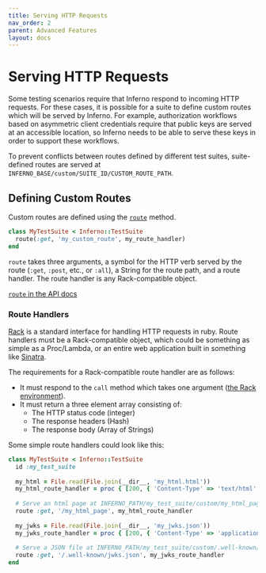 ```yaml
---
title: Serving HTTP Requests
nav_order: 2
parent: Advanced Features
layout: docs
---
```

# Serving HTTP Requests
Some testing scenarios require that Inferno respond to incoming HTTP requests.
For these cases, it is possible for a suite to define custom routes which will
be served by Inferno. For example, authorization workflows based on asymmetric
client credentials require that public keys are served at an accessible
location, so Inferno needs to be able to serve these keys in order to support
these workflows.
  
To prevent conflicts between routes defined by different test suites,
suite-defined routes are served at
`INFERNO_BASE/custom/SUITE_ID/CUSTOM_ROUTE_PATH`.

## Defining Custom Routes
Custom routes are defined using the
[`route`](/inferno-core/docs/Inferno/DSL/Runnable.html#route-instance_method)
method.

```ruby
class MyTestSuite < Inferno::TestSuite
  route(:get, 'my_custom_route', my_route_handler)
end
```

`route` takes three arguments, a symbol for the HTTP verb served by the route
(`:get`, `:post`, etc., or `:all`), a String for the route path, and a route
handler. The route handler is any Rack-compatible object.

[`route` in the API
docs](/inferno-core/docs/Inferno/DSL/Runnable.html#route-instance_method)

### Route Handlers
[Rack](https://github.com/rack/rack) is a standard interface for handling HTTP
requests in ruby. Route handlers must be a Rack-compatible object, which could
be something as simple as a Proc/Lambda, or an entire web application built in
something like [Sinatra](https://sinatrarb.com/).

The requirements for a Rack-compatible route handler are as follows:

* It must respond to the `call` method which takes one argument ([the Rack
  environment](https://github.com/rack/rack/blob/main/SPEC.rdoc#the-environment-)).
* It must return a three element array consisting of:
  * The HTTP status code (integer)
  * The response headers (Hash)
  * The response body (Array of Strings)

Some simple route handlers could look like this:
```ruby
class MyTestSuite < Inferno::TestSuite
  id :my_test_suite
  
  my_html = File.read(File.join(__dir__, 'my_html.html'))
  my_html_route_handler = proc { [200, { 'Content-Type' => 'text/html' }, [html]] }
  
  # Serve an html page at INFERNO_PATH/my_test_suite/custom/my_html_page
  route :get, '/my_html_page', my_html_route_handler
  
  my_jwks = File.read(File.join(__dir__, 'my_jwks.json'))
  my_jwks_route_handler = proc { [200, { 'Content-Type' => 'application/json' }, [my_jwks]] }
  
  # Serve a JSON file at INFERNO_PATH/my_test_suite/custom/.well-known/jwks.json
  route :get, '/.well-known/jwks.json', my_jwks_route_handler
end
```
